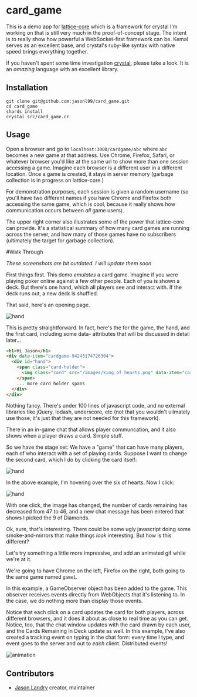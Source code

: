 # card_game

This is a demo app for [lattice-core](https://github.com/jasonl99/lattice-core) which is a framework for crystal I'm working on that is still
very much in the proof-of-concept stage.  The intent is to really show how powerful a WebSocket-first framework can be.  Kemal serves as an excellent base, and crystal's ruby-like syntax with native speed brings everything together.

If you haven't spent some time investigation [crystal](https://crystal-lang.org/), please take a look.  It is an _amazing_ language with an excellent library.

## Installation

```
git clone git@github.com:jasonl99/card_game.git
cd card_game
shards install
crystal src/card_game.cr
```

## Usage

Open a browser and go to `localhost:3000/cardgame/abc` where `abc` becomes a new game at that address.
Use Chrome, Firefox, Safari, or whatever browser you'd like at the same url to show more than one session accessing a game.  Imagine each browser is a different user in a different location.  Once a game is created, it stays in server memory (garbage collection is in progress on lattice-core.)

For demonstration purposes, each session is given a random username (so you'll have two different names if you have Chrome and Firefox both accessing the same game, which is cool, because it really shows how communication occurs between _all_ game users).  

The upper right corner also illustrates some of the power that lattice-core can provide.  It's a statistical summary of how many card games are running across the server, and how many of those games have no subscribers (ultimately the target for garbage collection).

#Walk Through

_These screenshots are bit outdated.  I will update them soon_

First things first.  This demo _emulates_ a card game.  Imagine if you were playing poker
online against a few other people. Each of you is shown a deck.   But there's one hand, which all players see and interact with.  If the deck runs out, a new deck is shuffled.

That said, here's an opening page.

![hand](./screenshots/cg1.png)

This is pretty straightforward.  In fact, here's the for the game, the hand, and the first
card, including some data- attributes that will be discussed in detail later...

```html
<h1>Hi Jason</h1>
<div data-item="cardgame-94243174726304">
  <div id="hand">
    <span class="card-holder">
      <img class="card" src="/images/king_of_hearts.png" data-item="cardgame-94243174726304-card-0" data-track="click">
    </span>
    ... more card holder spans
  </div>
</div>
```

Nothing fancy.  There's under 100 lines of javascript code, and no external libraries like
jQuery, lodash, underscore, etc (not that you wouldn't ulimately use those; it's just that 
they are not needed for this framework).

There in an in-game chat that allows player communcation, and it also shows when a player
draws a card.  Simple stuff.

So we have the stage set:  We have a "game" that can have many players, each of who interact with
a set of playing cards.   Suppose I want to change the second card, which I do by clicking the
card itself:

![hand](./screenshots/cg2.png)

In the above example, I'm hovering over the six of hearts.  Now I click:

![hand](./screenshots/cg3.png)

With one click, the image has changed, the number of cards remaining has decreased from 47 to 46,
and a new chat message has been entered that shows I picked the 9 of Diamonds.

Ok, sure, that's interesting.  There could be some ugly javascript doing some smoke-and-mirrors
that make things _look_ interesting.  But how is this different?

Let's try something a little more impressive, and add an animated gif while we're at it.

We're going to have Chrome on the left, Firefox on the right, both going to the same game named
`game1`. 

In this example, a GameObserver object has been added to the game.  This observer receives events directly from WebObjects that it's listening to.  In the case, we do nothing more than display those events.

Notice that each click on a card updates the card for both players, across different browsers, 
and it does it about as close to real time as you can get.  Notice, too, that the chat window
updates with the card drawn by each user, and the Cards Remaining In Deck update as well.  In this example, I've also created a tracking event on typing in the chat form:  every time I type, and event goes to the server and out to _each_ client.  Distributed events!

![animation](./screenshots/demo.gif)


## Contributors
- [Jason Landry](https://github.com/jasonl99) creator, maintainer
